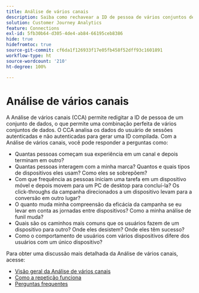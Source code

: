 ```yaml
---
title: Análise de vários canais
description: Saiba como rechavear a ID de pessoa de vários conjuntos de dados para compilar um conjunto de pessoas.
solution: Customer Journey Analytics
feature: Connections
exl-id: 5fb30b64-d305-4de4-ab84-66195ceb8386
hide: true
hidefromtoc: true
source-git-commit: cf6da1f126933f17e05fb458f52dff93c1601891
workflow-type: ht
source-wordcount: '210'
ht-degree: 100%

---
```


# Análise de vários canais

A Análise de vários canais (CCA) permite redigitar a ID de pessoa de um conjunto de dados, o que permite uma combinação perfeita de vários conjuntos de dados. O CCA analisa os dados do usuário de sessões autenticadas e não autenticadas para gerar uma ID compilada. Com a Análise de vários canais, você pode responder a perguntas como:

* Quantas pessoas começam sua experiência em um canal e depois terminam em outro?
* Quantas pessoas interagem com a minha marca? Quantos e quais tipos de dispositivos eles usam? Como eles se sobrepõem?
* Com que frequência as pessoas iniciam uma tarefa em um dispositivo móvel e depois movem para um PC de desktop para concluí-la? Os click-throughs da campanha direcionados a um dispositivo levam para a conversão em outro lugar?
* O quanto muda minha compreensão da eficácia da campanha se eu levar em conta as jornadas entre dispositivos? Como a minha análise de funil muda?
* Quais são os caminhos mais comuns que os usuários fazem de um dispositivo para outro? Onde eles desistem? Onde eles têm sucesso?
* Como o comportamento de usuários com vários dispositivos difere dos usuários com um único dispositivo?

Para obter uma discussão mais detalhada da Análise de vários canais, acesse:

* [Visão geral da Análise de vários canais](/help/cca/overview.md)
* [Como a repetição funciona](/help/cca/replay.md)
* [Perguntas frequentes](/help/cca/faq.md)
